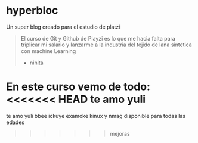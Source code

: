 # hyperbloc
Un super blog creado para el estudio de platzi
> El curso de Git y Github de Playzi es lo que me hacia falta para triplicar mi 
salario y lanzarme a la industria del tejido de lana sintetica con machine Learning
> - ninita

En este curso vemo de todo: 
<<<<<<< HEAD
te amo yuli
=======
te amo yuli bbee
ickuye examoke kinux y nmag
disponible para todas las edades
>>>>>>> mejoras
